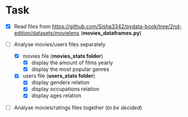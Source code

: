 # Task
- [x] Read files from https://github.com/Sisha3342/pydata-book/tree/2nd-edition/datasets/movielens 
(**movies_dataframes.py**)

- [ ] Analyse movies/users files separately
    - [x] movies file (**movies_stats folder**)
        - [x] display the amount of films yearly
        - [x] display the most popular genres
    - [x] users file (**users_stats folder**)
		- [x] display genders relation
		- [x] display occupations relation
		- [x] display ages relation
- [ ] Analyse movies/ratings files together (*to be decided*)